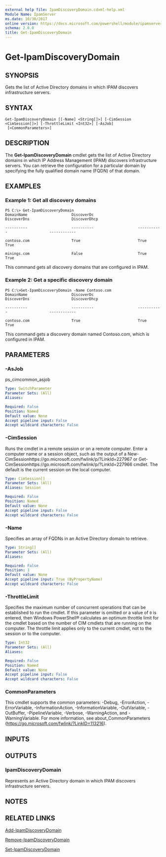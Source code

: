 ```yaml
---
external help file: IpamDiscoveryDomain.cdxml-help.xml
Module Name: IpamServer
ms.date: 10/30/2017
online version: https://docs.microsoft.com/powershell/module/ipamserver/get-ipamdiscoverydomain?view=windowsserver2012r2-ps&wt.mc_id=ps-gethelp
schema: 2.0.0
title: Get-IpamDiscoveryDomain
---
```


# Get-IpamDiscoveryDomain

## SYNOPSIS
Gets the list of Active Directory domains in which IPAM discovers infrastructure servers.

## SYNTAX

```
Get-IpamDiscoveryDomain [[-Name] <String[]>] [-CimSession <CimSession[]>] [-ThrottleLimit <Int32>] [-AsJob]
 [<CommonParameters>]
```

## DESCRIPTION
The **Get-IpamDiscoveryDomain** cmdlet gets the list of Active Directory domains in which IP Address Management (IPAM) discovers infrastructure servers.
You can retrieve the configuration for a particular domain by specifying the fully qualified domain name (FQDN) of that domain.

## EXAMPLES

### Example 1: Get all discovery domains
```
PS C:\> Get-IpamDiscoveryDomain
DomainName                    DiscoverDc                    DiscoverDns                   DiscoverDhcp

----------                    ----------                    -----------                   ------------

contoso.com                   True                          True                          True

minings.com                   False                         True                          True
```

This command gets all discovery domains that are configured in IPAM.

### Example 2: Get a specific discovery domain
```
PS C:\>Get-IpamDiscoveryDomain -Name Contoso.com
DomainName                    DiscoverDc                    DiscoverDns                   DiscoverDhcp

----------                    ----------                    -----------                   ------------

contoso.com                   True                          True                          True
```

This command gets a discovery domain named Contoso.com, which is configured in IPAM.

## PARAMETERS

### -AsJob
ps_cimcommon_asjob

```yaml
Type: SwitchParameter
Parameter Sets: (All)
Aliases: 

Required: False
Position: Named
Default value: None
Accept pipeline input: False
Accept wildcard characters: False
```

### -CimSession
Runs the cmdlet in a remote session or on a remote computer.
Enter a computer name or a session object, such as the output of a New-CimSessionhttps://go.microsoft.com/fwlink/p/?LinkId=227967 or Get-CimSessionhttps://go.microsoft.com/fwlink/p/?LinkId=227966 cmdlet.
The default is the current session on the local computer.

```yaml
Type: CimSession[]
Parameter Sets: (All)
Aliases: Session

Required: False
Position: Named
Default value: None
Accept pipeline input: False
Accept wildcard characters: False
```

### -Name
Specifies an array of FQDNs in an Active Directory domain to retrieve.

```yaml
Type: String[]
Parameter Sets: (All)
Aliases: 

Required: False
Position: 1
Default value: None
Accept pipeline input: True (ByPropertyName)
Accept wildcard characters: False
```

### -ThrottleLimit
Specifies the maximum number of concurrent operations that can be established to run the cmdlet.
If this parameter is omitted or a value of `0` is entered, then Windows PowerShell® calculates an optimum throttle limit for the cmdlet based on the number of CIM cmdlets that are running on the computer.
The throttle limit applies only to the current cmdlet, not to the session or to the computer.

```yaml
Type: Int32
Parameter Sets: (All)
Aliases: 

Required: False
Position: Named
Default value: None
Accept pipeline input: False
Accept wildcard characters: False
```

### CommonParameters
This cmdlet supports the common parameters: -Debug, -ErrorAction, -ErrorVariable, -InformationAction, -InformationVariable, -OutVariable, -OutBuffer, -PipelineVariable, -Verbose, -WarningAction, and -WarningVariable. For more information, see about_CommonParameters (https://go.microsoft.com/fwlink/?LinkID=113216).

## INPUTS

## OUTPUTS

### IpamDiscoveryDomain
Represents an Active Directory domain in which IPAM discovers infrastructure servers.

## NOTES

## RELATED LINKS

[Add-IpamDiscoveryDomain](./Add-IpamDiscoveryDomain.md)

[Remove-IpamDiscoveryDomain](./Remove-IpamDiscoveryDomain.md)

[Set-IpamDiscoveryDomain](./Set-IpamDiscoveryDomain.md)

